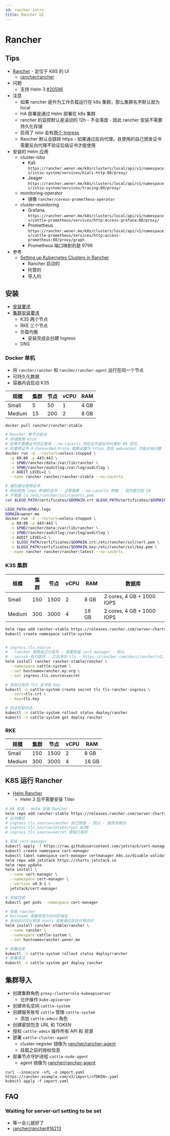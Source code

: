 ```yaml
---
id: rancher-intro
title: Rancher UI
---
```


# Rancher

## Tips

- [Rancher](http://rancher.com/) - 定位于 K8S 的 UI
  - [rancher/rancher](https://github.com/rancher/rancher)
- 问题
  - 支持 Helm 3 [#20596](https://github.com/rancher/rancher/issues/20596)
- 注意
  - 如果 rancher 是作为工作负载运行在 k8s 集群，那么集群名字默认就为 local
  - HA 部署是通过 Helm 部署在 k8s 集群
  - rancher 的监控默认是滚动的 12h - 不会落盘 - 因此 rancher 安装不需要持久化存储
  - 启用了 istio 会有[两个 Ingress](https://rancher.com/docs/rancher/v2.x/en/cluster-admin/tools/istio/)
  - Rancher 默认会跳转 https - 如果通过反向代理，且使用的自己颁发证书需要反向代理不验证后端证书才能使用
- 安装的 Helm 应用
  - cluster-istio
    - Kali `https://rancher.wener.me/k8s/clusters/local/api/v1/namespaces/istio-system/services/kiali-http:80/proxy/`
    - Jeager `https://rancher.wener.me/k8s/clusters/local/api/v1/namespaces/istio-system/services/tracing:80/proxy/`
  - monitoring-operator
    - 镜像 `rancher/coreos-prometheus-operator`
  - cluster-monitoring
    - Grafana `https://rancher.wener.me/k8s/clusters/local/api/v1/namespaces/cattle-prometheus/services/http:access-grafana:80/proxy/`
    - Prometheus `https://rancher.wener.me/k8s/clusters/local/api/v1/namespaces/cattle-prometheus/services/http:access-prometheus:80/proxy/graph`
    - Prometheus 端口映射的是 9796
- 参考
  - [Setting up Kubernetes Clusters in Rancher](https://rancher.com/docs/rancher/v2.x/en/cluster-provisioning/)
    - Rancher 启动的
    - 托管的
    - 导入的

## 安装

- [安装要求](https://rancher.com/docs/rancher/v2.x/en/installation/requirements/)
- [集群安装要求](https://rancher.com/docs/rancher/v2.x/en/installation/k8s-install/create-nodes-lb/)
  - K3S 两个节点
  - RKE 三个节点
  - 负载均衡
    - 安装完成会创建 Ingress
  - DNS

### Docker 单机

- 将 `rancher/rancher` 和 `rancher/rancher-agent` 运行在同一个节点
- 可持久化数据
- 容器内会启动 K3S

| 规模   | 集群 | 节点 | vCPU | RAM  |
| ------ | ---- | ---- | ---- | ---- |
| Small  | 5    | 50   | 1    | 4 GB |
| Medium | 15   | 200  | 2    | 8 GB |

```bash
docker pull rancher/rancher:stable

# Rancher 单节点启动
# 存储使用 etcd
# 如果不需要证书可以使用 --no-cacerts 然后在外面反向代理到 80 即可
# 如果带证书 X-Forwarded-Proto 需要设置为 https 否则 websocket 可能会有问题
docker run -d --restart=unless-stopped \
  -p 80:80 -p 443:443 \
  -v $PWD/rancher/data:/var/lib/rancher \
  -v $PWD/rancher/auditlog:/var/log/auditlog \
  -e AUDIT_LEVEL=1 \
  --name rancher rancher/rancher:stable --no-cacerts

# 强烈建议使用证书
# 例如使用 lego 申请的证书 - 注意需要 --no-cacerts 参数 - 因为是已知 CA
# 不需要 ca /etc/rancher/ssl/cacerts.pem
cat $LEGO_PATH/certificates/$DOMAIN.crt $LEGO_PATH/certificates/$DOMAIN.key > $LEGO_PATH/certificates/$DOMAIN.pem

LEGO_PATH=$PWD/.lego
DOMAIN=wener.me
docker run -d --restart=unless-stopped \
  -p 80:80 -p 443:443 \
  -v $PWD/rancher/data:/var/lib/rancher \
  -v $PWD/rancher/auditlog:/var/log/auditlog \
  -e AUDIT_LEVEL=1 \
  -v $LEGO_PATH/certificates/$DOMAIN.crt:/etc/rancher/ssl/cert.pem \
  -v $LEGO_PATH/certificates/$DOMAIN.key:/etc/rancher/ssl/key.pem \
  --name rancher rancher/rancher:latest --no-cacerts
```

### K3S 集群

| 规模   | 集群 | 节点 | vCPU | RAM   | 数据库                    |
| ------ | ---- | ---- | ---- | ----- | ------------------------- |
| Small  | 150  | 1500 | 2    | 8 GB  | 2 cores, 4 GB + 1000 IOPS |
| Medium | 300  | 3000 | 4    | 16 GB | 2 cores, 4 GB + 1000 IOPS |

```bash
helm repo add rancher-stable https://releases.rancher.com/server-charts/stable
kubectl create namespace cattle-system


# ingress.tls.source
#   rancher 使用自己分发的 - 需要安装 cert-manager - 默认
#   secret 自行提供 - 之后添加 tls - https://rancher.com/docs/rancher/v2.x/en/installation/options/tls-secrets/
helm install rancher rancher-stable/rancher \
  --namespace cattle-system \
  --set hostname=rancher.my.org \
  --set ingress.tls.source=secret

# 添加已有的 TLS 证书和 Key
kubectl -n cattle-system create secret tls tls-rancher-ingress \
  --cert=tls.crt \
  --key=tls.key

# 验证安装状态
kubectl -n cattle-system rollout status deploy/rancher
kubectl -n cattle-system get deploy rancher
```

### RKE

| 规模   | 集群 | 节点 | vCPU | RAM   |
| ------ | ---- | ---- | ---- | ----- |
| Small  | 150  | 1500 | 2    | 8 GB  |
| Medium | 300  | 3000 | 4    | 16 GB |

## K8S 运行 Rancher

- [Helm Rancher](https://rancher.com/docs/rancher/v2.x/en/installation/ha/helm-rancher/)
  - Helm 3 后不需要安装 Tiller

```bash
# HA 安装 - Helm 安装 Rancher
helm repo add rancher-stable https://releases.rancher.com/server-charts/stable
# 证书模式
# ingress.tls.source=rancher 自己颁发 - 默认 - 推荐该模式
# ingress.tls.source=letsEncrypt ACME
# ingress.tls.source=secret 使用已有的

# 安装 cert-manager
kubectl apply -f https://raw.githubusercontent.com/jetstack/cert-manager/release-0.9/deploy/manifests/00-crds.yaml
kubectl create namespace cert-manager
kubectl label namespace cert-manager certmanager.k8s.io/disable-validation=true
helm repo add jetstack https://charts.jetstack.io
helm repo update
helm install \
  --name cert-manager \
  --namespace cert-manager \
  --version v0.9.1 \
  jetstack/cert-manager

# 安装完成
kubectl get pods --namespace cert-manager

# 安装 rancher
# hostname 需要修改为访问的域名
# 本地访问可以修改 hosts 或者通过反向代理访问
helm install rancher-stable/rancher \
  --name rancher \
  --namespace cattle-system \
  --set hostname=rancher.wener.me

# 部署进度
kubectl -n cattle-system rollout status deploy/rancher
# 部署情况
kubectl -n cattle-system get deploy rancher
```

## 集群导入

- 创建集群角色 `proxy-clusterrole-kubeapiserver`
  - 允许操作 `kube-apiserver`
- 创建命名空间 `cattle-system`
- 创建服务账号 `cattle` 管理 `cattle-system`
  - 添加 `cattle-admin` 角色
- 创建密钥包含 URL 和 TOKEN
- 授权 `cattle-admin` 操作所有 API 和 资源
- 部署 `cattle-cluster-agent`
  - cluster-register 镜像为 [rancher/rancher-agent](https://hub.docker.com/r/rancher/rancher-agent)
  - 挂载之前的授权信息
- 部署节点守护进程 `cattle-node-agent`
  - agent 镜像为 [rancher/rancher-agent](https://hub.docker.com/r/rancher/rancher-agent)

```
curl --insecure -sfL -o import.yaml https://rancher.example.com/v3/import/<TOKEN>.yaml
kubectl apply -f import.yaml
```

## FAQ

### Waiting for server-url setting to be set

- 等一会儿就好了
- [rancher/rancher#16213](https://github.com/rancher/rancher/issues/16213)
